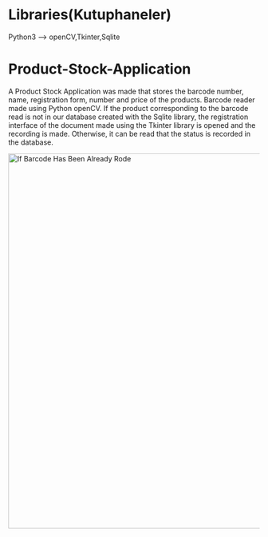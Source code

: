 # Libraries(Kutuphaneler)
Python3 --> openCV,Tkinter,Sqlite


# Product-Stock-Application
A Product Stock Application was made that stores the barcode number, name, registration form, number and price of the products. Barcode reader made using Python openCV. If the product corresponding to the barcode read is not in our database created with the Sqlite library, the registration interface of the document made using the Tkinter library is opened and the recording is made. Otherwise, it can be read that the status is recorded in the database.

<img width="751" alt="If Barcode Has Been Already Rode" src="https://github.com/ahmetkaska/Product-Stock-App/assets/79384854/b6ac466c-b51f-4a53-9c2d-30094d3ae99a">
